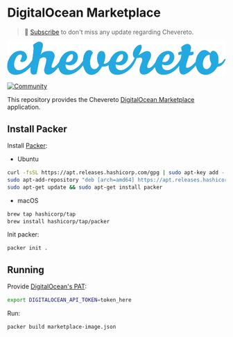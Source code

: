 # DigitalOcean Marketplace

> 🔔 [Subscribe](https://chv.to/newsletter) to don't miss any update regarding Chevereto.

[![Chevereto](LOGO.svg)](https://chevereto.com)

[![Community](https://img.shields.io/badge/chv.to-community-blue?style=flat-square)](https://chv.to/community)

This repository provides the Chevereto [DigitalOcean Marketplace](https://chv.to/digitalocean) application.

## Install Packer

Install [Packer](https://learn.hashicorp.com/tutorials/packer/get-started-install-cli):

* Ubuntu

```sh
curl -fsSL https://apt.releases.hashicorp.com/gpg | sudo apt-key add -
sudo apt-add-repository "deb [arch=amd64] https://apt.releases.hashicorp.com $(lsb_release -cs) main"
sudo apt-get update && sudo apt-get install packer
```

* macOS

```sh
brew tap hashicorp/tap
brew install hashicorp/tap/packer
```

Init packer:

```sh
packer init .
```

## Running

Provide [DigitalOcean's PAT](https://docs.digitalocean.com/reference/api/create-personal-access-token/):

```sh
export DIGITALOCEAN_API_TOKEN=token_here
```

Run:

```sh
packer build marketplace-image.json
```
